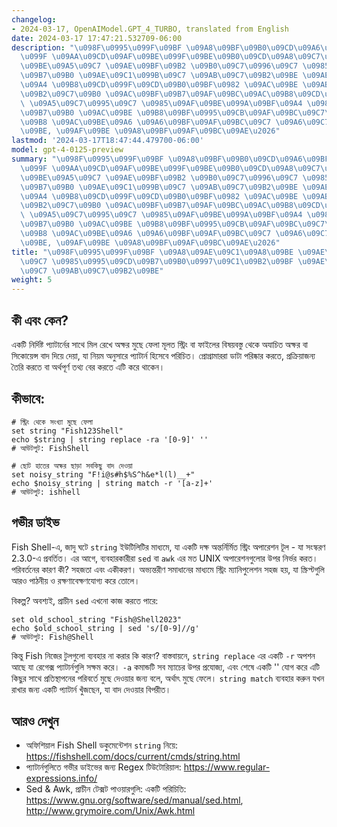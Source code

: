 ```yaml
---
changelog:
- 2024-03-17, OpenAIModel.GPT_4_TURBO, translated from English
date: 2024-03-17 17:47:21.532709-06:00
description: "\u098F\u0995\u099F\u09BF \u09A8\u09BF\u09B0\u09CD\u09A6\u09BF\u09B7\u09CD\
  \u099F \u09AA\u09CD\u09AF\u09BE\u099F\u09BE\u09B0\u09CD\u09A8\u09C7\u09B0 \u09B8\
  \u09BE\u09A5\u09C7 \u09AE\u09BF\u09B2 \u09B0\u09C7\u0996\u09C7 \u0985\u0995\u09CD\
  \u09B7\u09B0 \u09AE\u09C1\u099B\u09C7 \u09AB\u09C7\u09B2\u09BE \u09AE\u09C2\u09B2\
  \u09A4 \u09B8\u09CD\u099F\u09CD\u09B0\u09BF\u0982 \u09AC\u09BE \u09AB\u09BE\u0987\
  \u09B2\u09C7\u09B0 \u09AC\u09BF\u09B7\u09AF\u09BC\u09AC\u09B8\u09CD\u09A4\u09C1\
  \ \u09A5\u09C7\u0995\u09C7 \u0985\u09AF\u09BE\u099A\u09BF\u09A4 \u0985\u0995\u09CD\
  \u09B7\u09B0 \u09AC\u09BE \u09B8\u09BF\u0995\u09CB\u09AF\u09BC\u09C7\u09A8\u09CD\
  \u09B8 \u09AC\u09BE\u09A6 \u09A6\u09BF\u09AF\u09BC\u09C7 \u09A6\u09C7\u09AF\u09BC\
  \u09BE, \u09AF\u09BE \u09A8\u09BF\u09AF\u09BC\u09AE\u2026"
lastmod: '2024-03-17T18:47:44.479700-06:00'
model: gpt-4-0125-preview
summary: "\u098F\u0995\u099F\u09BF \u09A8\u09BF\u09B0\u09CD\u09A6\u09BF\u09B7\u09CD\
  \u099F \u09AA\u09CD\u09AF\u09BE\u099F\u09BE\u09B0\u09CD\u09A8\u09C7\u09B0 \u09B8\
  \u09BE\u09A5\u09C7 \u09AE\u09BF\u09B2 \u09B0\u09C7\u0996\u09C7 \u0985\u0995\u09CD\
  \u09B7\u09B0 \u09AE\u09C1\u099B\u09C7 \u09AB\u09C7\u09B2\u09BE \u09AE\u09C2\u09B2\
  \u09A4 \u09B8\u09CD\u099F\u09CD\u09B0\u09BF\u0982 \u09AC\u09BE \u09AB\u09BE\u0987\
  \u09B2\u09C7\u09B0 \u09AC\u09BF\u09B7\u09AF\u09BC\u09AC\u09B8\u09CD\u09A4\u09C1\
  \ \u09A5\u09C7\u0995\u09C7 \u0985\u09AF\u09BE\u099A\u09BF\u09A4 \u0985\u0995\u09CD\
  \u09B7\u09B0 \u09AC\u09BE \u09B8\u09BF\u0995\u09CB\u09AF\u09BC\u09C7\u09A8\u09CD\
  \u09B8 \u09AC\u09BE\u09A6 \u09A6\u09BF\u09AF\u09BC\u09C7 \u09A6\u09C7\u09AF\u09BC\
  \u09BE, \u09AF\u09BE \u09A8\u09BF\u09AF\u09BC\u09AE\u2026"
title: "\u098F\u0995\u099F\u09BF \u09A8\u09AE\u09C1\u09A8\u09BE \u09AE\u09C7\u09B2\
  \u09C7 \u0985\u0995\u09CD\u09B7\u09B0\u0997\u09C1\u09B2\u09BF \u09AE\u09C1\u099B\
  \u09C7 \u09AB\u09C7\u09B2\u09BE"
weight: 5
---
```


## কী এবং কেন?

একটি নির্দিষ্ট প্যাটার্নের সাথে মিল রেখে অক্ষর মুছে ফেলা মূলত স্ট্রিং বা ফাইলের বিষয়বস্তু থেকে অযাচিত অক্ষর বা সিকোয়েন্স বাদ দিয়ে দেয়া, যা নিয়ম অনুসারে প্যাটার্ন হিসেবে পরিচিত। প্রোগ্রামাররা ডাটা পরিষ্কার করতে, প্রক্রিয়াজন্য তৈরি করতে বা অর্থপূর্ণ তথ্য বের করতে এটি করে থাকেন।

## কীভাবে:

```Fish Shell
# স্ট্রিং থেকে সংখ্যা মুছে ফেলা
set string "Fish123Shell"
echo $string | string replace -ra '[0-9]' ''
# আউটপুট: FishShell

# ছোট হাতের অক্ষর ছাড়া সবকিছু বাদ দেওয়া
set noisy_string "F!i@s#h$%S^h&e*l(l)__+"
echo $noisy_string | string match -r '[a-z]+'
# আউটপুট: ishhell
```

## গভীর ডাইভ

Fish Shell-এ, জাদু ঘটে `string` ইউটিলিটির মাধ্যমে, যা একটি দক্ষ অন্তর্নির্মিত স্ট্রিং অপারেশন টূল - যা সংস্করণ 2.3.0-এ প্রবর্তিত। এর আগে, ব্যবহারকারীরা `sed` বা `awk` এর মত UNIX অপারেশনগুলোর উপর নির্ভর করত। পরিবর্তনের কারণ কী? সহজতা এবং একীকরণ। অভ্যন্তরীণ সমাধানের মাধ্যমে স্ট্রিং ম্যানিপুলেশন সহজ হয়, যা স্ক্রিপ্টগুলি আরও পাঠনীয় ও রক্ষণাবেক্ষণযোগ্য করে তোলে।

বিকল্প? অবশ্যই, প্রাচীন `sed` এখনো কাজ করতে পারে:

```Fish Shell
set old_school_string "Fish@Shell2023"
echo $old_school_string | sed 's/[0-9]//g'
# আউটপুট: Fish@Shell
```

কিন্তু Fish নিজের টুলগুলো ব্যবহার না করার কি কারণ? বাস্তবায়নে, `string replace` এর একটি `-r` অপশন আছে যা রেগেক্স প্যাটার্নগুলি সক্ষম করে। `-a` কমান্ডটি সব ম্যাচের উপর প্রযোজ্য, এবং শেষে একটি '' যোগ করে এটি কিছুর সাথে প্রতিস্থাপনের পরিবর্তে মুছে দেওয়ার জন্য বলে, অর্থাৎ মুছে ফেলে। `string match` ব্যবহার করুন যখন রাখার জন্য একটি প্যাটার্ন খুঁজছেন, যা বাদ দেওয়ার বিপরীত।

## আরও দেখুন

- অফিশিয়াল Fish Shell ডকুমেন্টেশন `string` নিয়ে: https://fishshell.com/docs/current/cmds/string.html
- প্যাটার্নগুলিতে গভীর ডাইভের জন্য Regex টিউটোরিয়াল: https://www.regular-expressions.info/
- Sed & Awk, প্রাচীন টেক্সট পাওয়ারগুলি: একটি পরিচিতি: https://www.gnu.org/software/sed/manual/sed.html, http://www.grymoire.com/Unix/Awk.html
